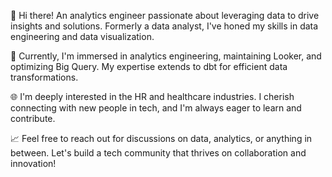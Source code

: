 👋 Hi there! An analytics engineer passionate about leveraging data to drive insights and solutions. Formerly a data analyst, I've honed my skills in data engineering and data visualization.

🚀 Currently, I'm immersed in analytics engineering, maintaining Looker, and optimizing Big Query. My expertise extends to dbt for efficient data transformations.

🌐 I'm deeply interested in the HR and healthcare industries. I cherish connecting with new people in tech, and I'm always eager to learn and contribute.

📈 Feel free to reach out for discussions on data, analytics, or anything in between. Let's build a tech community that thrives on collaboration and innovation!
